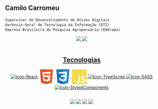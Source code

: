 ## Camilo Carromeu

```
Supervisor de Desenvolvimento de Ativos Digitais
Gerência-Geral de Tecnologia da Informação (GTI)
Empresa Brasileira de Pesquisa Agropecuária (Embrapa)
```

<div align="center">
  <a href="https://github.com/carromeu">
  <img height="180em" src="https://github-readme-stats.vercel.app/api?username=carromeu&show_icons=true&theme=dark&include_all_commits=true&count_private=true"/>
  <img height="180em" src="https://github-readme-stats.vercel.app/api/top-langs/?username=carromeu&layout=compact&langs_count=7&theme=dark"/>
</div>
  
<div style="display: inline_block" align="center"><br>
<h2 align="center"> Tecnologias </h2>
  <img align="center" alt="Icon-React" height="50" width="50" src="https://cdn.jsdelivr.net/gh/devicons/devicon/icons/react/react-original.svg" />
  <img align="center" alt="Icon-HTML" height="50" width="50" src="https://raw.githubusercontent.com/devicons/devicon/master/icons/html5/html5-original.svg" />
  <img align="center" alt="Icon-CSS" height="50" width="50" src="https://raw.githubusercontent.com/devicons/devicon/master/icons/css3/css3-original.svg" />
  <img align="center" alt="Icon-Javascript" height="50" width="50" src="https://raw.githubusercontent.com/devicons/devicon/master/icons/javascript/javascript-plain.svg"    />
  <img align="center" alt="Icon-TypeScript" height="50" width="50" src="https://cdn.jsdelivr.net/gh/devicons/devicon/icons/typescript/typescript-original.svg"/>
  <img align="center" alt="Icon-SASS" height="50" width="50" src="https://cdn.jsdelivr.net/gh/devicons/devicon/icons/sass/sass-original.svg" />
  <img align="center" alt="Icon-StyledComponents" height="50" width="50" src="https://styled-components.com/atom.png" />
</div>
  
##
  
<div style="display: inline_block" align="center"> 
  <a href="https://instagram.com/floorskn" target="_blank"><img src="https://img.shields.io/badge/-Instagram-%23E4405F?style=for-the-badge&logo=instagram&logoColor=white" target="_blank"></a>
 	<a href="https://www.twitch.tv/florskn" target="_blank"><img src="https://img.shields.io/badge/Twitch-9146FF?style=for-the-badge&logo=twitch&logoColor=white" target="_blank"></a>
  <a href = "mailto://davi.galdino08@gmail.com"><img src="https://img.shields.io/badge/-Gmail-%23333?style=for-the-badge&logo=gmail&logoColor=white" target="_blank"></a>
  <a href="https://www.linkedin.com/in/davi-galdino-b9232b237/" target="_blank"><img src="https://img.shields.io/badge/-LinkedIn-%230077B5?style=for-the-badge&logo=linkedin&logoColor=white" target="_blank"></a> 
  
</div>

<!--
**carromeu/carromeu** is a ✨ _special_ ✨ repository because its `README.md` (this file) appears on your GitHub profile.

Here are some ideas to get you started:

- 🔭 I’m currently working on ...
- 🌱 I’m currently learning ...
- 👯 I’m looking to collaborate on ...
- 🤔 I’m looking for help with ...
- 💬 Ask me about ...
- 📫 How to reach me: ...
- 😄 Pronouns: ...
- ⚡ Fun fact: ...
-->
